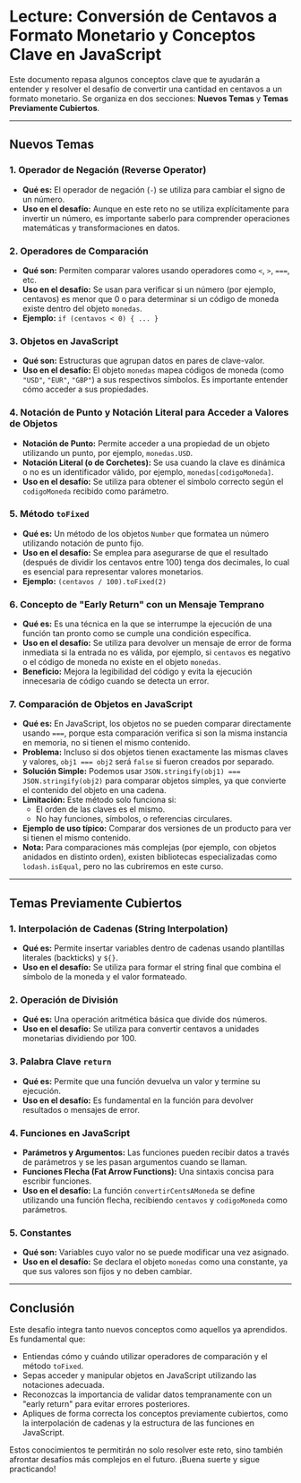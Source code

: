 # Lecture: Conversión de Centavos a Formato Monetario y Conceptos Clave en JavaScript

Este documento repasa algunos conceptos clave que te ayudarán a entender y resolver el desafío de convertir una cantidad en centavos a un formato monetario. Se organiza en dos secciones: **Nuevos Temas** y **Temas Previamente Cubiertos**.

---

## Nuevos Temas

### 1. Operador de Negación (Reverse Operator)
- **Qué es:** El operador de negación (`-`) se utiliza para cambiar el signo de un número.
- **Uso en el desafío:** Aunque en este reto no se utiliza explícitamente para invertir un número, es importante saberlo para comprender operaciones matemáticas y transformaciones en datos.

### 2. Operadores de Comparación
- **Qué son:** Permiten comparar valores usando operadores como `<`, `>`, `===`, etc.
- **Uso en el desafío:** Se usan para verificar si un número (por ejemplo, centavos) es menor que 0 o para determinar si un código de moneda existe dentro del objeto `monedas`.
- **Ejemplo:** `if (centavos < 0) { ... }`

### 3. Objetos en JavaScript
- **Qué son:** Estructuras que agrupan datos en pares de clave-valor.
- **Uso en el desafío:** El objeto `monedas` mapea códigos de moneda (como `"USD"`, `"EUR"`, `"GBP"`) a sus respectivos símbolos. Es importante entender cómo acceder a sus propiedades.
  
### 4. Notación de Punto y Notación Literal para Acceder a Valores de Objetos
- **Notación de Punto:** Permite acceder a una propiedad de un objeto utilizando un punto, por ejemplo, `monedas.USD`.
- **Notación Literal (o de Corchetes):** Se usa cuando la clave es dinámica o no es un identificador válido, por ejemplo, `monedas[codigoMoneda]`.
- **Uso en el desafío:** Se utiliza para obtener el símbolo correcto según el `codigoMoneda` recibido como parámetro.

### 5. Método `toFixed`
- **Qué es:** Un método de los objetos `Number` que formatea un número utilizando notación de punto fijo.
- **Uso en el desafío:** Se emplea para asegurarse de que el resultado (después de dividir los centavos entre 100) tenga dos decimales, lo cual es esencial para representar valores monetarios.
- **Ejemplo:** `(centavos / 100).toFixed(2)`

### 6. Concepto de "Early Return" con un Mensaje Temprano
- **Qué es:** Es una técnica en la que se interrumpe la ejecución de una función tan pronto como se cumple una condición específica.
- **Uso en el desafío:** Se utiliza para devolver un mensaje de error de forma inmediata si la entrada no es válida, por ejemplo, si `centavos` es negativo o el código de moneda no existe en el objeto `monedas`.
- **Beneficio:** Mejora la legibilidad del código y evita la ejecución innecesaria de código cuando se detecta un error.

### 7. Comparación de Objetos en JavaScript
- **Qué es:** En JavaScript, los objetos no se pueden comparar directamente usando `===`, porque esta comparación verifica si son la misma instancia en memoria, no si tienen el mismo contenido.
- **Problema:** Incluso si dos objetos tienen exactamente las mismas claves y valores, `obj1 === obj2` será `false` si fueron creados por separado.
- **Solución Simple:** Podemos usar `JSON.stringify(obj1) === JSON.stringify(obj2)` para comparar objetos simples, ya que convierte el contenido del objeto en una cadena.
- **Limitación:** Este método solo funciona si:
  - El orden de las claves es el mismo.
  - No hay funciones, símbolos, o referencias circulares.
- **Ejemplo de uso típico:** Comparar dos versiones de un producto para ver si tienen el mismo contenido.
- **Nota:** Para comparaciones más complejas (por ejemplo, con objetos anidados en distinto orden), existen bibliotecas especializadas como `lodash.isEqual`, pero no las cubriremos en este curso.


---

## Temas Previamente Cubiertos

### 1. Interpolación de Cadenas (String Interpolation)
- **Qué es:** Permite insertar variables dentro de cadenas usando plantillas literales (backticks) y `${}`.
- **Uso en el desafío:** Se utiliza para formar el string final que combina el símbolo de la moneda y el valor formateado.

### 2. Operación de División
- **Qué es:** Una operación aritmética básica que divide dos números.
- **Uso en el desafío:** Se utiliza para convertir centavos a unidades monetarias dividiendo por 100.

### 3. Palabra Clave `return`
- **Qué es:** Permite que una función devuelva un valor y termine su ejecución.
- **Uso en el desafío:** Es fundamental en la función para devolver resultados o mensajes de error.

### 4. Funciones en JavaScript
- **Parámetros y Argumentos:** Las funciones pueden recibir datos a través de parámetros y se les pasan argumentos cuando se llaman.
- **Funciones Flecha (Fat Arrow Functions):** Una sintaxis concisa para escribir funciones.
- **Uso en el desafío:** La función `convertirCentsAMoneda` se define utilizando una función flecha, recibiendo `centavos` y `codigoMoneda` como parámetros.

### 5. Constantes
- **Qué son:** Variables cuyo valor no se puede modificar una vez asignado.
- **Uso en el desafío:** Se declara el objeto `monedas` como una constante, ya que sus valores son fijos y no deben cambiar.

---

## Conclusión

Este desafío integra tanto nuevos conceptos como aquellos ya aprendidos. Es fundamental que:
- Entiendas cómo y cuándo utilizar operadores de comparación y el método `toFixed`.
- Sepas acceder y manipular objetos en JavaScript utilizando las notaciones adecuada.
- Reconozcas la importancia de validar datos tempranamente con un "early return" para evitar errores posteriores.
- Apliques de forma correcta los conceptos previamente cubiertos, como la interpolación de cadenas y la estructura de las funciones en JavaScript.

Estos conocimientos te permitirán no solo resolver este reto, sino también afrontar desafíos más complejos en el futuro. ¡Buena suerte y sigue practicando!

